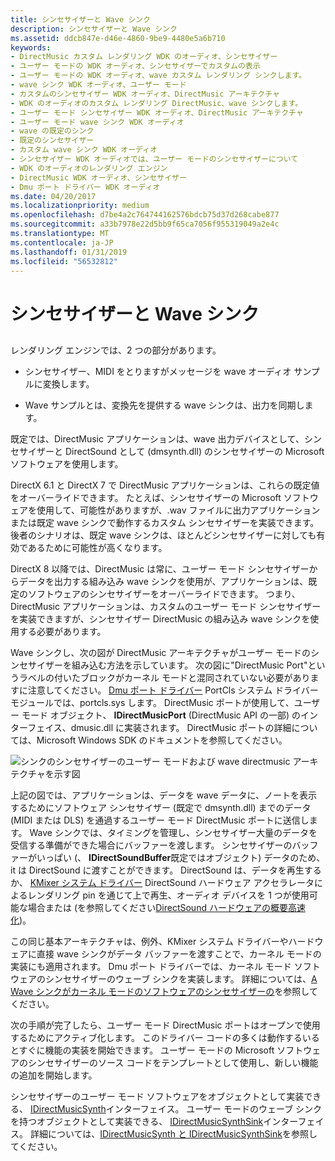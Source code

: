 ```yaml
---
title: シンセサイザーと Wave シンク
description: シンセサイザーと Wave シンク
ms.assetid: ddcb847e-d46e-4860-9be9-4480e5a6b710
keywords:
- DirectMusic カスタム レンダリング WDK のオーディオ、シンセサイザー
- ユーザー モードの WDK オーディオ、シンセサイザーでカスタムの表示
- ユーザー モードの WDK オーディオ、wave カスタム レンダリング シンクします。
- wave シンク WDK オーディオ、ユーザー モード
- カスタムのシンセサイザー WDK オーディオ、DirectMusic アーキテクチャ
- WDK のオーディオのカスタム レンダリング DirectMusic、wave シンクします。
- ユーザー モード シンセサイザー WDK オーディオ、DirectMusic アーキテクチャ
- ユーザー モード wave シンク WDK オーディオ
- wave の既定のシンク
- 既定のシンセサイザー
- カスタム wave シンク WDK オーディオ
- シンセサイザー WDK オーディオでは、ユーザー モードのシンセサイザーについて
- WDK のオーディオのレンダリング エンジン
- DirectMusic WDK オーディオ、シンセサイザー
- Dmu ポート ドライバー WDK オーディオ
ms.date: 04/20/2017
ms.localizationpriority: medium
ms.openlocfilehash: d7be4a2c764744162576bdcb75d37d268cabe877
ms.sourcegitcommit: a33b7978e22d5bb9f65ca7056f955319049a2e4c
ms.translationtype: MT
ms.contentlocale: ja-JP
ms.lasthandoff: 01/31/2019
ms.locfileid: "56532812"
---
```

# <a name="synthesizers-and-wave-sinks"></a>シンセサイザーと Wave シンク


## <span id="synthesizers_and_wave_sinks"></span><span id="SYNTHESIZERS_AND_WAVE_SINKS"></span>


レンダリング エンジンでは、2 つの部分があります。

-   シンセサイザー、MIDI をとりますがメッセージを wave オーディオ サンプルに変換します。

-   Wave サンプルとは、変換先を提供する wave シンクは、出力を同期します。

既定では、DirectMusic アプリケーションは、wave 出力デバイスとして、シンセサイザーと DirectSound として (dmsynth.dll) のシンセサイザーの Microsoft ソフトウェアを使用します。

DirectX 6.1 と DirectX 7 で DirectMusic アプリケーションは、これらの既定値をオーバーライドできます。 たとえば、シンセサイザーの Microsoft ソフトウェアを使用して、可能性がありますが、.wav ファイルに出力アプリケーションまたは既定 wave シンクで動作するカスタム シンセサイザーを実装できます。 後者のシナリオは、既定 wave シンクは、ほとんどシンセサイザーに対しても有効であるために可能性が高くなります。

DirectX 8 以降では、DirectMusic は常に、ユーザー モード シンセサイザーからデータを出力する組み込み wave シンクを使用が、アプリケーションは、既定のソフトウェアのシンセサイザーをオーバーライドできます。 つまり、DirectMusic アプリケーションは、カスタムのユーザー モード シンセサイザーを実装できますが、シンセサイザー DirectMusic の組み込み wave シンクを使用する必要があります。

Wave シンクし、次の図が DirectMusic アーキテクチャがユーザー モードのシンセサイザーを組み込む方法を示しています。 次の図に"DirectMusic Port"というラベルの付いたブロックがカーネル モードと混同されていない必要がありますに注意してください。 [Dmu ポート ドライバー](dmus-port-driver.md) PortCls システム ドライバー モジュールでは、portcls.sys します。 DirectMusic ポートが使用して、ユーザー モード オブジェクト、 **IDirectMusicPort** (DirectMusic API の一部) のインターフェイス、dmusic.dll に実装されます。 DirectMusic ポートの詳細については、Microsoft Windows SDK のドキュメントを参照してください。

![シンクのシンセサイザーのユーザー モードおよび wave directmusic アーキテクチャを示す図](images/dmblock.png)

上記の図では、アプリケーションは、データを wave データに、ノートを表示するためにソフトウェア シンセサイザー (既定で dmsynth.dll) までのデータ (MIDI または DLS) を通過するユーザー モード DirectMusic ポートに送信します。 Wave シンクでは、タイミングを管理し、シンセサイザー大量のデータを受信する準備ができた場合にバッファーを渡します。 シンセサイザーのバッファーがいっぱい (、 **IDirectSoundBuffer**既定ではオブジェクト) データのため、it は DirectSound に渡すことができます。 DirectSound は、データを再生するか、 [KMixer システム ドライバー](kernel-mode-wdm-audio-components.md#kmixer_system_driver) DirectSound ハードウェア アクセラレータによるレンダリング pin を通じて上で再生、オーディオ デバイスを 1 つが使用可能な場合または (を参照してください[DirectSound ハードウェアの概要高速化](overview-of-directsound-hardware-acceleration.md))。

この同じ基本アーキテクチャは、例外、KMixer システム ドライバーやハードウェアに直接 wave シンクがデータ バッファーを渡すことで、カーネル モードの実装にも適用されます。 Dmu ポート ドライバーでは、カーネル モード ソフトウェアのシンセサイザーのウェーブ シンクを実装します。 詳細については、[A Wave シンクがカーネル モードのソフトウェアのシンセサイザーの](a-wave-sink-for-kernel-mode-software-synthesizers.md)を参照してください。

次の手順が完了したら、ユーザー モード DirectMusic ポートはオープンで使用するためにアクティブ化します。 このドライバー コードの多くは動作するいるとすぐに機能の実装を開始できます。 ユーザー モードの Microsoft ソフトウェアのシンセサイザーのソース コードをテンプレートとして使用し、新しい機能の追加を開始します。

シンセサイザーのユーザー モード ソフトウェアをオブジェクトとして実装できる、 [IDirectMusicSynth](https://msdn.microsoft.com/library/windows/hardware/ff536519)インターフェイス。 ユーザー モードのウェーブ シンクを持つオブジェクトとして実装できる、 [IDirectMusicSynthSink](https://msdn.microsoft.com/library/windows/hardware/ff536520)インターフェイス。 詳細については、[IDirectMusicSynth と IDirectMusicSynthSink](idirectmusicsynth-and-idirectmusicsynthsink.md)を参照してください。

 

 




